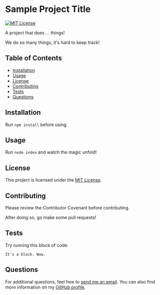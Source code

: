 # Sample Project Title
[![MIT License](https://img.shields.io/badge/License-MIT%20License-brightGreen)](https://opensource.org/licenses/MIT)

A project that does ... things!

We do so many things, it's hard to keep track!

## Table of Contents
- [Installation](#installation)
- [Usage](#usage)
- [License](#license)
- [Contributing](#contributing)
- [Tests](#tests)
- [Questions](#questions)

## Installation
Run `npm install` before using.

## Usage
Run `node index` and watch the magic unfold!

## License
This project is licensed under the [MIT License](https://opensource.org/licenses/MIT).

## Contributing
Please review the Contributor Covenant before contributing.

After doing so, go make some pull requests!

## Tests
Try running this block of code:

```It's a block. Wow.```

## Questions
For additional questions, feel free to [send me an email](mailto:userName@email.com). You can also find more information on my [GitHub profile](https://github.com/userName).
